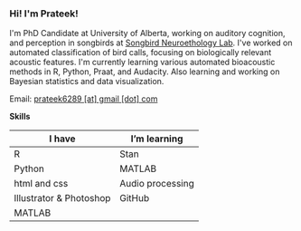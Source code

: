### Hi! I'm Prateek!

<!--
**prateek754/prateek754** is a ✨ _special_ ✨ repository because its `README.md` (this file) appears on your GitHub profile.

Here are some ideas to get you started:

- 🔭 I’m currently working on ...
- 🌱 I’m currently learning ...
- 👯 I’m looking to collaborate on ...
- 🤔 I’m looking for help with ...
- 💬 Ask me about ...
- 📫 How to reach me: ...
- 😄 Pronouns: ...
- ⚡ Fun fact: ...
-->
I'm PhD Candidate at University of Alberta, working on auditory cognition, and perception in songbirds at [Songbird Neuroethology Lab](https://sites.psych.ualberta.ca/songbirdneuroethologylab/). 
I've worked on automated classification of bird calls, focusing on biologically relevant acoustic features. I'm currently learning various automated bioacoustic methods in R, Python, Praat, and Audacity. Also learning and working on Bayesian statistics and data visualization.

Email: [prateek6289 [at] gmail [dot] com](mailto:prateek6289@gmail.com) 

**Skills**

| I have                  | I’m learning     |
|-------------------------|------------------|
| R                       | Stan             |
| Python                  | MATLAB           |
| html and css            | Audio processing |
| Illustrator & Photoshop | GitHub           |
| MATLAB                  |                  |
